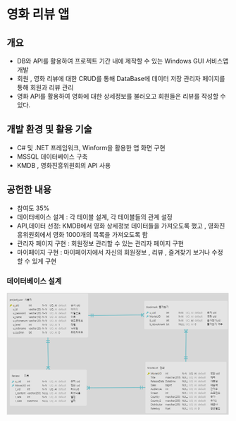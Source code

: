 # **영화 리뷰 앱**

## **개요**
- DB와 API를 활용하여 프로젝트 기간 내에 제작할 수 있는 Windows GUI 서비스앱 개발
- 회원 , 영화 리뷰에 대한 CRUD를 통해 DataBase에 데이터 저장 관리자 페이지를 통해 회원과 리뷰 관리 
- 영화 API를 활용하여 영화에 대한 상세정보를 불러오고 회원들은 리뷰를 작성할 수 있다.
  

## **개발 환경 및 활용 기술**
- C# 및 .NET 프레임워크, Winform을 활용한 앱 화면 구현
- MSSQL 데이터베이스 구축
- KMDB , 영화진흥위원회의 API 사용
  
## **공헌한 내용**
- 참여도 35%
- 데이터베이스 설계 : 각 테이블 설계, 각 테이블들의 관계 설정
- API,데이터 선정: KMDB에서 영화 상세정보 데이터들을 가져오도록 했고 , 영화진흥위원회에서 영화 1000개의 목록을 가져오도록 함
- 관리자 페이지 구현 : 회원정보 관리할 수 있는 관리자 페이지 구현
- 마이페이지 구현 : 마이페이지에서 자신의 회원정보 , 리뷰 , 즐겨찾기 보거나 수정할 수 있게 구현


### **데이터베이스 설계** 
![전적검색](./Img/ERD.png)
<br><br><br><br><br><br>